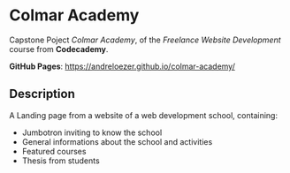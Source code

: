 Colmar Academy
==============

Capstone Poject *Colmar Academy*, of the *Freelance Website Development* course from **Codecademy**.

**GitHub Pages**: https://andreloezer.github.io/colmar-academy/

Description
-----------

A Landing page from a website of a web development school, containing:

- Jumbotron inviting to know the school
- General informations about the school and activities
- Featured courses
- Thesis from students
